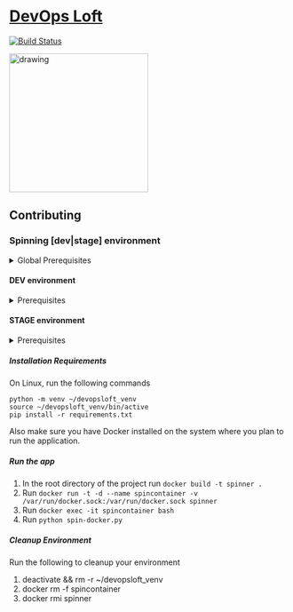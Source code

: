 # <a href="http://www.devopsloft.io">DevOps Loft</a>

[![Build Status](https://travis-ci.org/devopsloft/devopsloft.svg?branch=master)](https://travis-ci.org/devopsloft/devopsloft)

<img src="http://www.devopsloft.io/static/logo.png" alt="drawing" width="250" hight="250"/>

## Contributing

### Spinning [dev|stage] environment

<details>
  <summary>Global Prerequisites</summary>
  <ul>
    <li>python 3</li>
    <li>vagrant</li>
    <li>vagrant plugin: vagrant-env</li>
    <li>Use `.env.local` file for configuration keys which overrides `.env`</li>
  </ul>
</details>

#### DEV environment
<details>
  <summary>Prerequisites</summary>
  <ul>
    <li>VirtualBox</li>
    <li>Verify /vault directory exists and is writable</li>
        <li>Install the following packages: </li>
          <li>virtualbox</li>
        <li>fabric3</li>
        <li>docker-compose</li>
 
  </ul>
</details>

#### STAGE environment
<details>
  <summary>Prerequisites</summary>
  <ul>
    <li>AWS account</li>
    <li>AWS credentials: access key & access secret</li>
    <li>keypair</li>
    <li>subnet ID</li>
    <li>Security Group with inbound ports for SSH (22), HTTP (80), HTTPS (443), and 8200</li>
    <li> AWS S3 Bucket</li>
  </ul>
</details>

##### Installation Requirements

On Linux, run the following commands

```
python -m venv ~/devopsloft_venv
source ~/devopsloft_venv/bin/active
pip install -r requirements.txt
```

Also make sure you have Docker installed on the system where you plan to run the application.

##### Run the app

 1. In the root directory of the project run `docker build -t spinner .`
 2. Run `docker run -t -d --name spincontainer -v /var/run/docker.sock:/var/run/docker.sock spinner`
 3. Run `docker exec -it spincontainer bash`
 4. Run `python spin-docker.py`
 
##### Cleanup Environment

Run the following to cleanup your environment

1. deactivate && rm -r ~/devopsloft_venv
2. docker rm -f spincontainer
3. docker rmi spinner
